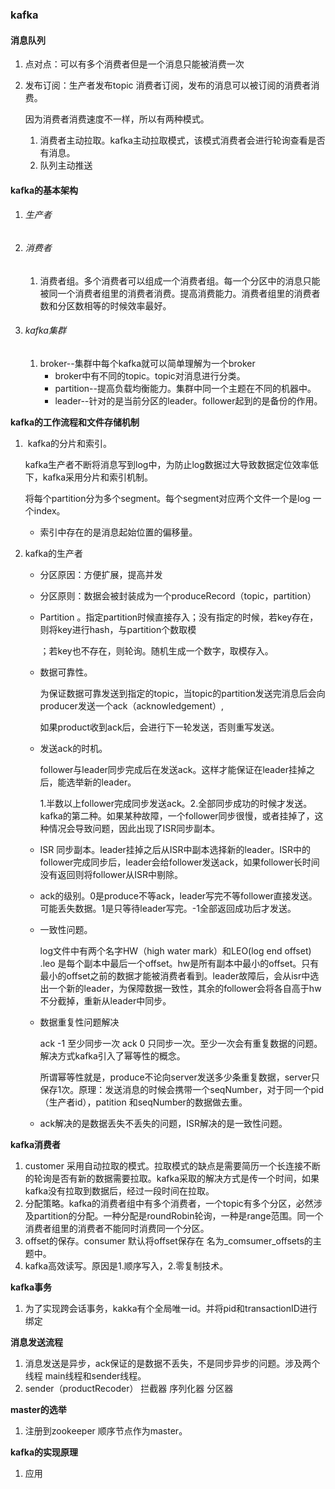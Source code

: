 ### kafka

#### 消息队列

1. 点对点：可以有多个消费者但是一个消息只能被消费一次

2. 发布订阅：生产者发布topic 消费者订阅，发布的消息可以被订阅的消费者消费。

   因为消费者消费速度不一样，所以有两种模式。

   1. 消费者主动拉取。kafka主动拉取模式，该模式消费者会进行轮询查看是否有消息。
   2. 队列主动推送

#### kafka的基本架构

1. ###### 生产者

2. ###### 消费者

   1. 消费者组。多个消费者可以组成一个消费者组。每一个分区中的消息只能被同一个消费者组里的消费者消费。提高消费能力。消费者组里的消费者数和分区数相等的时候效率最好。

3. ###### kafka集群

   1. broker--集群中每个kafka就可以简单理解为一个broker
      - broker中有不同的topic。topic对消息进行分类。
      - partition--提高负载均衡能力。集群中同一个主题在不同的机器中。
      - leader--针对的是当前分区的leader。follower起到的是备份的作用。

**kafka的工作流程和文件存储机制**

1. ​	kafka的分片和索引。

   kafka生产者不断将消息写到log中，为防止log数据过大导致数据定位效率低下，kafka采用分片和索引机制。

   将每个partition分为多个segment。每个segment对应两个文件一个是log 一个index。

   - 索引中存在的是消息起始位置的偏移量。

2. kafka的生产者

   - 分区原因：方便扩展，提高并发

   - 分区原则：数据会被封装成为一个produceRecord（topic，partition）

   - Partition 。指定partition时候直接存入；没有指定的时候，若key存在，则将key进行hash，与partition个数取模

     ；若key也不存在，则轮询。随机生成一个数字，取模存入。

   - 数据可靠性。

     为保证数据可靠发送到指定的topic，当topic的partition发送完消息后会向producer发送一个ack（acknowledgement）,

     如果product收到ack后，会进行下一轮发送，否则重写发送。

   - 发送ack的时机。

     follower与leader同步完成后在发送ack。这样才能保证在leader挂掉之后，能选举新的leader。

     1.半数以上follower完成同步发送ack。2.全部同步成功的时候才发送。kafka的第二种。如果某种故障，一个follower同步很慢，或者挂掉了，这种情况会导致问题，因此出现了ISR同步副本。

   - ISR 同步副本。leader挂掉之后从ISR中副本选择新的leader。ISR中的follower完成同步后，leader会给follower发送ack，如果follower长时间没有返回则将follower从ISR中剔除。

   - ack的级别。0是produce不等ack，leader写完不等follower直接发送。可能丢失数据。1是只等待leader写完。-1全部返回成功后才发送。

   - 一致性问题。

     log文件中有两个名字HW（high water mark）和LEO(log end offset) .leo 是每个副本中最后一个offset。hw是所有副本中最小的offset。只有最小的offset之前的数据才能被消费者看到。leader故障后，会从isr中选出一个新的leader，为保障数据一致性，其余的follower会将各自高于hw不分截掉，重新从leader中同步。

   - 数据重复性问题解决

     ack -1 至少同步一次 ack 0 只同步一次。至少一次会有重复数据的问题。解决方式kafka引入了幂等性的概念。

     所谓幂等性就是，produce不论向server发送多少条重复数据，server只保存1次。原理：发送消息的时候会携带一个seqNumber，对于同一个pid（生产者id），patition 和seqNumber的数据做去重。

   - ack解决的是数据丢失不丢失的问题，ISR解决的是一致性问题。

**kafka消费者**

1. customer 采用自动拉取的模式。拉取模式的缺点是需要简历一个长连接不断的轮询是否有新的数据需要拉取。kafka采取的解决方式是传一个时间，如果kafka没有拉取到数据后，经过一段时间在拉取。
2. 分配策略。kafka的消费者组中有多个消费者，一个topic有多个分区，必然涉及partition的分配。一种分配是roundRobin轮询，一种是range范围。同一个消费者组里的消费者不能同时消费同一个分区。
3. offset的保存。consumer 默认将offset保存在 名为_comsumer_offsets的主题中。
4. kafka高效读写。原因是1.顺序写入，2.零复制技术。

**kafka事务**

1. 为了实现跨会话事务，kakka有个全局唯一id。并将pid和transactionID进行绑定

**消息发送流程**

1. 消息发送是异步，ack保证的是数据不丢失，不是同步异步的问题。涉及两个线程 main线程和sender线程。
2. sender（productRecoder） 拦截器 序列化器 分区器

**master的选举**

1. 注册到zookeeper 顺序节点作为master。

**kafka的实现原理**

1. 应用